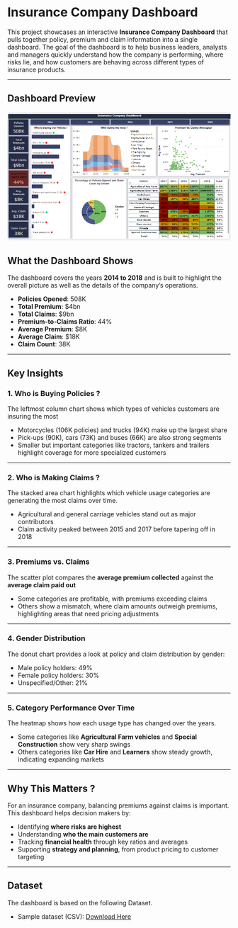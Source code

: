 # Insurance Company Dashboard

This project showcases an interactive **Insurance Company Dashboard** that pulls together policy, premium and claim information into a single dashboard. The goal of the dashboard is to help business leaders, analysts and managers quickly understand how the company is performing, where risks lie, and how customers are behaving across different types of insurance products.

---

## Dashboard Preview

![Insurance Company Dashboard](https://github.com/NusaibaZaman/Insurance-Company-Analysis/blob/main/Insurance%20Company%20Analysis.png)


## What the Dashboard Shows

The dashboard covers the years **2014 to 2018** and is built to highlight the overall picture as well as the details of the company’s operations.  

- **Policies Opened**: 508K  
- **Total Premium**: $4bn  
- **Total Claims**: $9bn  
- **Premium-to-Claims Ratio**: 44%  
- **Average Premium**: $8K  
- **Average Claim**: $18K  
- **Claim Count**: 38K  

---

##  Key Insights

### 1. Who is Buying Policies ?
The leftmost column chart shows which types of vehicles customers are insuring the most 
- Motorcycles (106K policies) and trucks (94K) make up the largest share 
- Pick-ups (90K), cars (73K) and buses (66K) are also strong segments 
- Smaller but important categories like tractors, tankers and trailers highlight coverage for more specialized customers

---

### 2. Who is Making Claims ?
The stacked area chart highlights which vehicle usage categories are generating the most claims over time.  
- Agricultural and general carriage vehicles stand out as major contributors 
- Claim activity peaked between 2015 and 2017 before tapering off in 2018 

---

### 3. Premiums vs. Claims
The scatter plot compares the **average premium collected** against the **average claim paid out**  
- Some categories are profitable, with premiums exceeding claims  
- Others show a mismatch, where claim amounts outweigh premiums, highlighting areas that need pricing adjustments
  
---

### 4. Gender Distribution
The donut chart provides a look at policy and claim distribution by gender:  
- Male policy holders: 49%  
- Female policy holders: 30%  
- Unspecified/Other: 21%  

---

### 5. Category Performance Over Time
The heatmap shows how each usage type has changed over the years.  
- Some categories like **Agricultural Farm vehicles** and **Special Construction** show very sharp swings  
- Others categories like **Car Hire** and **Learners** show steady growth, indicating expanding markets  

---

## Why This Matters ?

For an insurance company, balancing premiums against claims is important. This dashboard helps decision makers by:
- Identifying **where risks are highest**  
- Understanding **who the main customers are**  
- Tracking **financial health** through key ratios and averages  
- Supporting **strategy and planning**, from product pricing to customer targeting  

---

## Dataset

The dashboard is based on the following Dataset.
- Sample dataset (CSV): [Download Here](https://github.com/NusaibaZaman/Insurance-Company-Analysis/blob/main/Dataset%20for%20Insurance%20Company.zip)  

